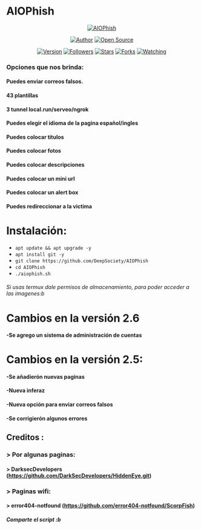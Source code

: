 # AIOPhish

<p align="center">
<a href="#"><img title="AIOPhish" src="https://emailspoofbyharris.000webhostapp.com/pro/aio.jpg"></a>
</p>

<p align="center">
<a href="https://github.com/HarrisSec"><img title="Author" src="https://img.shields.io/badge/Author-DeepSociety-svg?style=for-the-badge&logo=github"></a>
<a href="#"><img title="Open Source" src="https://img.shields.io/badge/Open%20Source-%E2%9D%A4-green?style=for-the-badge"></a>
</p>

<div align="center">
<a href="#"><img title="Version" src="https://img.shields.io/badge/Version-2.5-green.svg?style=flat-square"></a>
<a href="https://github.com/DeepSociety/followers"><img title="Followers" src="https://img.shields.io/github/followers/DeepSociety?color=blue&style=flat-square"></a>
<a href="https://github.com/HarrisSec/AIOPhish/stargazers/"><img title="Stars" src="https://img.shields.io/github/stars/HarrisSec/AIOPhish?color=red&style=flat-square"></a>
<a href="https://github.com/HarrisSec/AIOPhish/network/members"><img title="Forks" src="https://img.shields.io/github/forks/HarrisSec/AIOPhish?color=red&style=flat-square"></a>
<a href="https://github.com/HarrisSec/AIOPhish/watchers"><img title="Watching" src="https://img.shields.io/github/watchers/HarrisSec/AIOPhish?label=Watchers&color=blue&style=flat-square"></a>
</div>

### Opciones que nos brinda:

#### Puedes enviar correos falsos.

#### 43 plantillas

#### 3 tunnel local.run/serveo/ngrok

#### Puedes elegir el idioma de la pagina español/ingles

#### Puedes colocar titulos

#### Puedes colocar fotos

#### Puedes colocar descripciones

#### Puedes colocar un mini url

#### Puedes colocar un alert box 

#### Puedes redireccionar a la victima

# Instalación:

* `apt update && apt upgrade -y`
* `apt install git -y`
* `git clone https://github.com/DeepSociety/AIOPhish`
* `cd AIOPhish`
* `./aiophish.sh`

###### Si usas termux dale permisos de almacenamiento, para poder acceder a las imagenes:b


# Cambios en la versión 2.6
#### -Se agrego un sistema de administración de cuentas

# Cambios en la versión 2.5:
#### -Se añadierón nuevas paginas
#### -Nueva inferaz
#### -Nueva opción para enviar correos falsos
#### -Se corrigierón algunos errores

## Creditos :
###  > Por algunas paginas:
#### > DarksecDevelopers (https://github.com/DarkSecDevelopers/HiddenEye.git)
###  > Paginas wifi:
#### > error404-notfound (https://github.com/error404-notfound/ScorpFish)

##### Comparte el script :b
